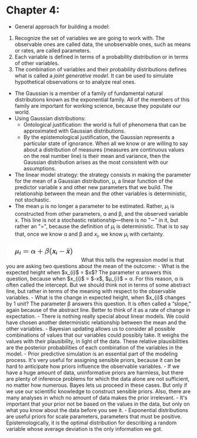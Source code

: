# Chapter 4:
- General approach for building a model:
1. Recognize the set of variables we are going to work with. The observable ones are called data, the unobservable ones, such as means or rates, are called parameters.
2. Each variable is defined in terms of a probability distribution or in terms of other variables.
3. The combination of variables and their probability distributions defines what is called a *joint generative model*. It can be used to simulate hypothetical observations or to analyze real ones.
- The Gaussian is a member of a family of fundamental natural distributions known as the exponential family. All of the members of this family are important for working science, because they populate our world.
- Using Gaussian distributions:
    - Ontological justification: the world is full of phenomena that can be approximated with Gaussian distributions.
    - By the epistemological justification, the Gaussian represents a particular state of ignorance. When all we know or are willing to say about a distribution of measures (measures are continuous values on the real number line) is their mean and variance, then the Gaussian distribution arises as the most consistent with our assumptions.
- The linear model strategy: the strategy consists in making the parameter for the mean of a Gaussian distribution, μ, a linear function of the predictor variable x and other new parameters that we build.  The relationship between the mean and the other variables is deterministic, not stochastic.
- The mean μ is no longer a parameter to be estimated. Rather, $μ_{i}$ is constructed from other parameters, α and β, and the observed variable x. This line is not a stochastic relationship—there is no "∼" in it, but rather an "=", because the definition of $μ_{i}$ is deterministic. That is to say that, once we know α and β and $x_{i}$, we know $μ_{i}$ with certainty.
<img src = "images/image_1.png" width = "200">
What this tells the regression model is that you are asking two questions about the mean of the outcome:
    - What is the expected height when $x_{i}$ = $x$? The parameter α answers this question, because when $x_{i}$ = $-x$, $μ_{i}$ = α. For this reason, α is often called the intercept. But we should think not in terms of some abstract line, but rather in terms of the meaning with respect to the observable variables.
    - What is the change in expected height, when $x_{i}$ changes by 1 unit? The parameter β answers this question. It is often called a “slope,” again because of the abstract line. Better to think of it as a rate of change in expectation.
- There is nothing really special about linear models. We could have chosen another deterministic relationship between the mean and the other variables.
- Bayesian updating allows us to consider all possible combinations of values that our variables could possibly take. It weighs the values with their plausibility, in light of the data. These relative plausibilities are the posterior probabilities of each combination of the variables in the model.
- Prior predictive simulation is an essential part of the modeling process. It's very useful for assigning sensible priors, because it can be hard to anticipate how priors influence the observable variables.
- If we have a huge amount of data, uninformative priors are harmless, but there are plenty of inference problems for which the data alone are not sufficient, no matter how numerous. Bayes lets us proceed in these cases. But only if we use our scientific knowledge to construct sensible priors. Also, there are many analyses in which no amount of data makes the prior irrelevant.
- It's important that your prior not be based on the values in the data, but only on what you know about the data before you see it.
- Exponential distributions are useful priors for scale parameters, parameters that must be positive. Epistemologically, it is the optimal distribution for describing a random variable whose average deviation is the only information we got.
